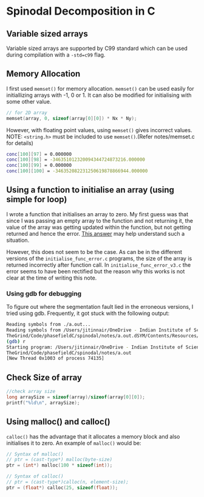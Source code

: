 # Spinodal Decomposition in C

## Variable sized arrays

Variable sized arrays are supported by C99 standard which can be used during compilation with a `-std=c99` flag.

## Memory Allocation

I first used `memset()` for memory allocation. `memset()` can be used easily for initiallizing arrays with -1, 0  or 1. It can also be modified for initialising with some other value.
```c
// for 2D array
memset(array, 0, sizeof(array[0][0]) * Nx * Ny);
```

However, with floating point values, using `memset()` gives incorrect values. NOTE: `<string.h>` must be included to use `memset()`.(Refer notes/memset.c for details)

```bash
conc[100][97] = 0.000000
conc[100][98] = -346351012320094344724873216.000000
conc[100][99] = 0.000000
conc[100][100] = -346352082231250619878866944.000000
```

## Using a function to initialise an array (using simple for loop)

I wrote a function that initialises an array to zero. My first guess was that since I was passing an empty array to the function and not returning it, the value of the array was getting updated within the function, but not getting returned and hence the error. [This answer](https://stackoverflow.com/a/27535098/9523246) may help understand such a situation.

However, this does not seem to be the case. As can be in the different versions of the `initialise_func_error.c` programs, the size of the array is returned incorrectly after function call. In `initialise_func_error_v3.c` the error seems to have been rectified but the reason why this works is not clear at the time of writing this note.

### Using gdb for debugging

To figure out where the segmentation fault lied in the erroneous versions, I tried using gdb. Frequently, it got stuck with the following output:

```bash
Reading symbols from ./a.out...
Reading symbols from /Users/jitinnair/OneDrive - Indian Institute of Science/
TheGrind/Code/phasefieldC/spinodal/notes/a.out.dSYM/Contents/Resources/DWARF/a.out...
(gdb) r
Starting program: /Users/jitinnair/OneDrive - Indian Institute of Science/
TheGrind/Code/phasefieldC/spinodal/notes/a.out
[New Thread 0x1003 of process 74135]
```

## Check Size of array

```c
//check array size
long arraySize = sizeof(array)/sizeof(array[0][0]);
printf("%ld\n", arraySize);
```

## Using malloc() and calloc()

`calloc()` has the advantage that it allocates a memory block and also initialises it to zero. An example of `malloc()` would be:

```c
// Syntax of malloc()
// ptr = (cast-type*) malloc(byte-size)
ptr = (int*) malloc(100 * sizeof(int));

// Syntax of calloc()
// ptr = (cast-type*)calloc(n, element-size);
ptr = (float*) calloc(25, sizeof(float));
```
